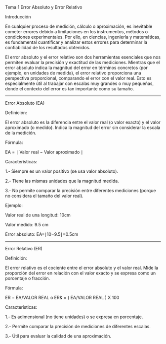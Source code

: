 Tema 1 Error Absoluto y Error Relativo

Introducción

En cualquier proceso de medición, cálculo o aproximación, es inevitable cometer errores debido a limitaciones en los instrumentos, métodos o condiciones experimentales. Por ello, en ciencias, ingeniería y matemáticas, es fundamental cuantificar y analizar estos errores para determinar la confiabilidad de los resultados obtenidos.

El error absoluto y el error relativo son dos herramientas esenciales que nos permiten evaluar la precisión y exactitud de las mediciones. Mientras que el error absoluto indica la magnitud del error en términos concretos (por ejemplo, en unidades de medida), el error relativo proporciona una perspectiva proporcional, comparando el error con el valor real. Esto es especialmente útil al trabajar con escalas muy grandes o muy pequeñas, donde el contexto del error es tan importante como su tamaño.

------------------------------------------------------------------------------------------------------------------------------------------------------------------------------

Error Absoluto (EA)

Definición:

El error absoluto es la diferencia entre el valor real (o valor exacto) y el valor aproximado (o medido). Indica la magnitud del error sin considerar la escala de la medición.

Fórmula:

EA = ∣ Valor real − Valor aproximado ∣

Características:

1.- Siempre es un valor positivo (se usa valor absoluto).

2.- Tiene las mismas unidades que la magnitud medida.

3.- No permite comparar la precisión entre diferentes mediciones (porque no considera el tamaño del valor real).

Ejemplo:

Valor real de una longitud: 10cm 

Valor medido: 9.5 cm

Error absoluto: EA=∣10−9.5∣=0.5cm

------------------------------------------------------------------------------------------------------------------------------------------------------------------------------

Error Relativo (ER)

Definición:

El error relativo es el cociente entre el error absoluto y el valor real. Mide la proporción del error en relación con el valor exacto y se expresa como un porcentaje o fracción.

Fórmula:

ER = EA/VALOR REAL o ER& = ( EA/VALOR REAL ) X 100

Características:

1.- Es adimensional (no tiene unidades) o se expresa en porcentaje.

2.- Permite comparar la precisión de mediciones de diferentes escalas.

3.- Útil para evaluar la calidad de una aproximación.
